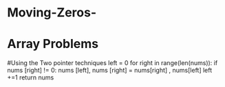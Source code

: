 # Moving-Zeros-
# Array Problems 
#Using the Two pointer techniques 
 left = 0 
        for right in range(len(nums)):
            if nums [right] != 0:
                nums [left], nums [right] = nums[right] , nums[left]
                left +=1 
        return nums 
